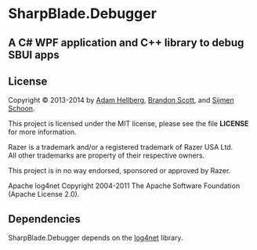 SharpBlade.Debugger
===================

A C# WPF application and C++ library to debug SBUI apps
-------------------------------------------------------

License
-------

Copyright &copy; 2013-2014 by [Adam Hellberg][sharp], [Brandon Scott][bs], and [Sijmen Schoon][ss].

This project is licensed under the MIT license, please see the file **LICENSE** for more information.

Razer is a trademark and/or a registered trademark of Razer USA Ltd.  
All other trademarks are property of their respective owners.

This project is in no way endorsed, sponsored or approved by Razer.

Apache log4net Copyright 2004-2011 The Apache Software Foundation (Apache License 2.0).

Dependencies
------------

SharpBlade.Debugger depends on the [log4net][l4n] library.

[sharp]: https://github.com/Sharparam
[bs]: https://github.com/brandonscott
[ss]: https://github.com/Vijfhoek
[l4n]: http://logging.apache.org/log4net/
